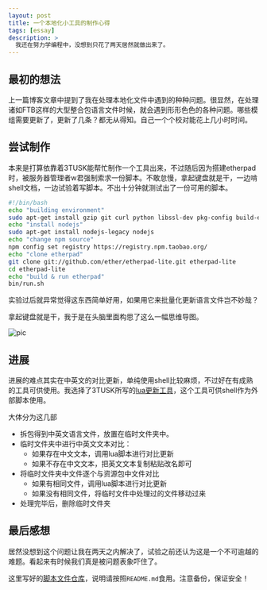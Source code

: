 ```yaml
---
layout: post
title: 一个本地化小工具的制作心得
tags: [essay]
description: >
  我还在努力学编程中，没想到只花了两天居然就做出来了。
---
```


## 最初的想法

上一篇博客文章中提到了我在处理本地化文件中遇到的种种问题。很显然，在处理诸如FTB这样的大型整合包语言文件时候，就会遇到形形色色的各种问题。哪些模组需要更新了，更新了几条？都无从得知。自己一个个校对能花上几小时时间。

## 尝试制作

本来是打算依靠着3TUSK能帮忙制作一个工具出来，不过随后因为搭建etherpad时，被服务器管理者w君强制索求一份脚本。不敢怠慢，拿起键盘就是干，一边啃shell文档，一边试验着写脚本。不出十分钟就测试出了一份可用的脚本。

```bash
#!/bin/bash
echo "building environment"
sudo apt-get install gzip git curl python libssl-dev pkg-config build-essential
echo "install nodejs"
sudo apt-get install nodejs-legacy nodejs
echo "change npm source"
npm config set registry https://registry.npm.taobao.org/
echo "clone etherpad"
git clone git://github.com/ether/etherpad-lite.git etherpad-lite
cd etherpad-lite
echo "build & run etherpad"
bin/run.sh
```

实验过后就异常觉得这东西简单好用，如果用它来批量化更新语言文件岂不妙哉？

拿起键盘就是干，我于是在头脑里面构思了这么一幅思维导图。



![pic](https://public.lightpic.info/image/E27F_5A0C2F6A0.jpg)

## 进展

进展的难点其实在中英文的对比更新，单纯使用shell比较麻烦，不过好在有成熟的工具可供使用。我选择了3TUSK所写的[lua更新工具](https://github.com/3TUSK/Temp-l10n/blob/1.10.2/Tool_Update.lua)，这个工具可供shell作为外部脚本使用。

大体分为这几部

* 拆包得到中英文语言文件，放置在临时文件夹中。
* 临时文件夹中进行中英文文本对比：
  * 如果存在中文文本，调用lua脚本进行对比更新
  * 如果不存在中文文本，把英文文本复制粘贴改名即可
* 将临时文件夹中文件逐个与资源包中文件对比
  * 如果有相同文件，调用lua脚本进行对比更新
  * 如果没有相同文件，将临时文件中处理过的文件移动过来
* 处理完毕后，删除临时文件夹

## 最后感想

居然没想到这个问题让我在两天之内解决了，试验之前还认为这是一个不可逾越的难题。看起来有时候我们真是被问题表象吓住了。

这里写好的[脚本文件仓库](https://github.com/TartaricAcid/I18nShellTool)，说明请按照`README.md`食用。注意备份，保证安全！
